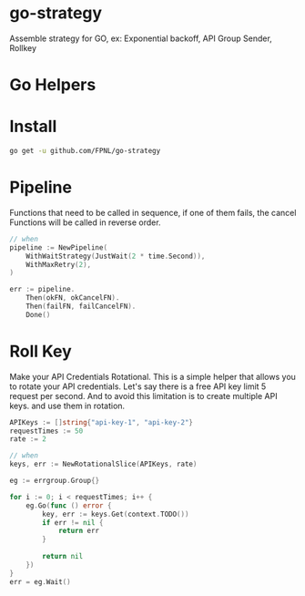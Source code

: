 # go-strategy

Assemble strategy for GO, ex: Exponential backoff, API Group Sender, Rollkey

# Go Helpers

# Install

```bash 
go get -u github.com/FPNL/go-strategy
```

# Pipeline

Functions that need to be called in sequence, if one of them fails, the cancel Functions will be called in reverse order.

```go
// when
pipeline := NewPipeline(
    WithWaitStrategy(JustWait(2 * time.Second)),
    WithMaxRetry(2),
)

err := pipeline.
    Then(okFN, okCancelFN).
    Then(failFN, failCancelFN).
    Done()
```

# Roll Key

Make your API Credentials Rotational.
This is a simple helper that allows you to rotate your API credentials.
Let's say there is a free API key limit 5 request per second. And to avoid this limitation is to create multiple API keys.
and use them in rotation.

```go
APIKeys := []string{"api-key-1", "api-key-2"}
requestTimes := 50
rate := 2

// when
keys, err := NewRotationalSlice(APIKeys, rate)

eg := errgroup.Group{}

for i := 0; i < requestTimes; i++ {
    eg.Go(func () error {
        key, err := keys.Get(context.TODO())
        if err != nil {
            return err
        }
    
        return nil
    })
}
err = eg.Wait()
```
